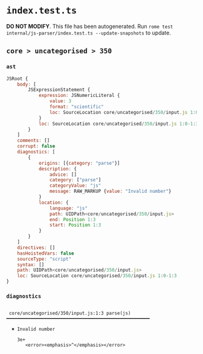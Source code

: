 # `index.test.ts`

**DO NOT MODIFY**. This file has been autogenerated. Run `rome test internal/js-parser/index.test.ts --update-snapshots` to update.

## `core > uncategorised > 350`

### `ast`

```javascript
JSRoot {
	body: [
		JSExpressionStatement {
			expression: JSNumericLiteral {
				value: 3
				format: "scientific"
				loc: SourceLocation core/uncategorised/350/input.js 1:0-1:3
			}
			loc: SourceLocation core/uncategorised/350/input.js 1:0-1:3
		}
	]
	comments: []
	corrupt: false
	diagnostics: [
		{
			origins: [{category: "parse"}]
			description: {
				advice: []
				category: ["parse"]
				categoryValue: "js"
				message: RAW_MARKUP {value: "Invalid number"}
			}
			location: {
				language: "js"
				path: UIDPath<core/uncategorised/350/input.js>
				end: Position 1:3
				start: Position 1:3
			}
		}
	]
	directives: []
	hasHoistedVars: false
	sourceType: "script"
	syntax: []
	path: UIDPath<core/uncategorised/350/input.js>
	loc: SourceLocation core/uncategorised/350/input.js 1:0-1:3
}
```

### `diagnostics`

```

 core/uncategorised/350/input.js:1:3 parse(js) ━━━━━━━━━━━━━━━━━━━━━━━━━━━━━━━━━━━━━━━━━━━━━━━━━━━━━

  ✖ Invalid number

    3e+
       <error><emphasis>^</emphasis></error>


```

